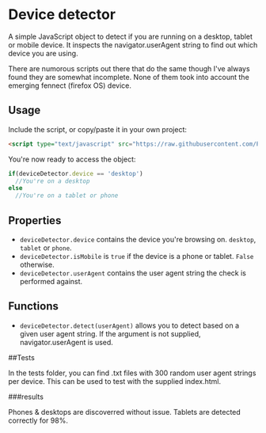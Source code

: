 Device detector
================

A simple JavaScript object to detect if you are running on a desktop, tablet or mobile device.
It inspects the navigator.userAgent string to find out which device you are using.

There are numorous scripts out there that do the same though I've always found
they are somewhat incomplete. None of them took into account the emerging fennect (firefox OS)
device.


## Usage

Include the script, or copy/paste it in your own project:

```html
<script type="text/javascript" src="https://raw.githubusercontent.com/PoeHaH/devicedetector/master/devicedetector-min.js"/>
```
You're now ready to access the object:


```js
if(deviceDetector.device == 'desktop')
  //You're on a desktop
else
  //You're on a tablet or phone
```


## Properties

+ `deviceDetector.device` contains the device you're browsing on. `desktop`, `tablet` or `phone`.
+ `deviceDetector.isMobile` is `true` if the device is a phone or tablet. `False` otherwise.
+ `deviceDetector.userAgent` contains the user agent string the check is performed against.

## Functions

+ `deviceDetector.detect(userAgent)` allows you to detect based on a given user agent string. If the argument is not supplied, navigator.userAgent is used.


##Tests

In the tests folder, you can find .txt files with 300 random user agent strings per device.
This can be used to test with the supplied index.html.

###results

Phones & desktops are discoverred without issue. Tablets are detected correctly for 98%.
